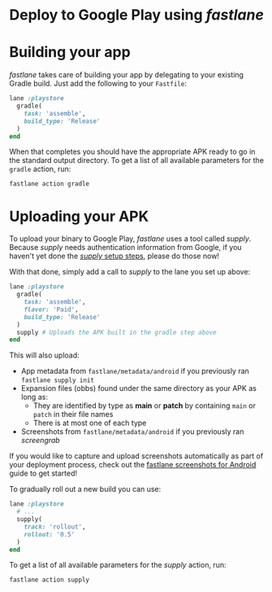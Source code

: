 # Deploy to Google Play using _fastlane_

# Building your app

_fastlane_ takes care of building your app by delegating to your existing Gradle build. Just add the following to your `Fastfile`:

```ruby
lane :playstore
  gradle(
    task: 'assemble',
    build_type: 'Release'
  )
end
```

When that completes you should have the appropriate APK ready to go in the standard output directory. To get a list of all available parameters for the `gradle` action, run:

```no-highlight
fastlane action gradle
```

# Uploading your APK

To upload your binary to Google Play, _fastlane_ uses a tool called _supply_. Because _supply_ needs authentication information from Google, if you haven't yet done the [_supply_ setup steps](setup.md), please do those now!

With that done, simply add a call to _supply_ to the lane you set up above:

```ruby
lane :playstore
  gradle(
    task: 'assemble',
    flavor: 'Paid',
    build_type: 'Release'
  )
  supply # Uploads the APK built in the gradle step above
end
```

This will also upload:

- App metadata from `fastlane/metadata/android` if you previously ran `fastlane supply init`
- Expansion files (obbs) found under the same directory as your APK as long as:
    - They are identified by type as **main** or **patch** by containing `main` or `patch` in their file names
    - There is at most one of each type
- Screenshots from `fastlane/metadata/android` if you previously ran _screengrab_

If you would like to capture and upload screenshots automatically as part of your deployment process, check out the [fastlane screenshots for Android](screenshots.md) guide to get started!

To gradually roll out a new build you can use:

```ruby
lane :playstore
  # ...
  supply(
  	track: 'rollout',
  	rollout: '0.5'
  )
end
```

To get a list of all available parameters for the _supply_ action, run:

```no-highlight
fastlane action supply
```
